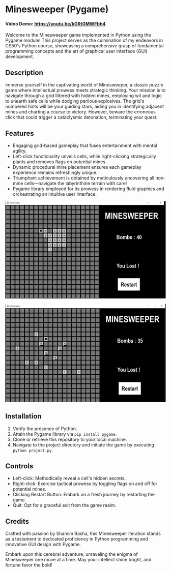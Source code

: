 # Minesweeper (Pygame)

#### Video Demo:  <https://youtu.be/kGRtGMWFbh4>

Welcome to the Minesweeper game implemented in Python using the Pygame module! This project serves as the culmination of my endeavors in CS50's Python course, showcasing a comprehensive grasp of fundamental programming concepts and the art of graphical user interface (GUI) development.

## Description

Immerse yourself in the captivating world of Minesweeper, a classic puzzle game where intellectual prowess meets strategic thinking. Your mission is to navigate through a grid littered with hidden mines, employing wit and logic to unearth safe cells while dodging perilous explosives. The grid's numbered hints will be your guiding stars, aiding you in identifying adjacent mines and charting a course to victory. However, beware the erroneous click that could trigger a cataclysmic detonation, terminating your quest.

## Features

- Engaging grid-based gameplay that fuses entertainment with mental agility.
- Left-click functionality unveils cells, while right-clicking strategically plants and removes flags on potential mines.
- Dynamic procedural mine placement ensures each gameplay experience remains refreshingly unique.
- Triumphant achievement is obtained by meticulously uncovering all non-mine cells—navigate the labyrinthine terrain with care!
- Pygame library employed for its prowess in rendering fluid graphics and orchestrating an intuitive user interface.

![Minesweeper Screenshot](screenshots/Screenshot%20(3).png)

![Minesweeper Screenshot](screenshots/Screenshot%20(4).png)


## Installation

1. Verify the presence of Python.
2. Attain the Pygame library via `pip install pygame`.
3. Clone or retrieve this repository to your local machine.
4. Navigate to the project directory and initiate the game by executing `python project.py`.

## Controls

- Left-click: Methodically reveal a cell's hidden secrets.
- Right-click: Exercise tactical prowess by toggling flags on and off for potential mines.
- Clicking Restart Button: Embark on a fresh journey by restarting the game.
- Quit: Opt for a graceful exit from the game realm.

## Credits

Crafted with passion by Shamim Basha, this Minesweeper iteration stands as a testament to dedicated proficiency in Python programming and innovative GUI design with Pygame.

Embark upon this cerebral adventure, unraveling the enigma of Minesweeper one move at a time. May your intellect shine bright, and fortune favor the bold!
